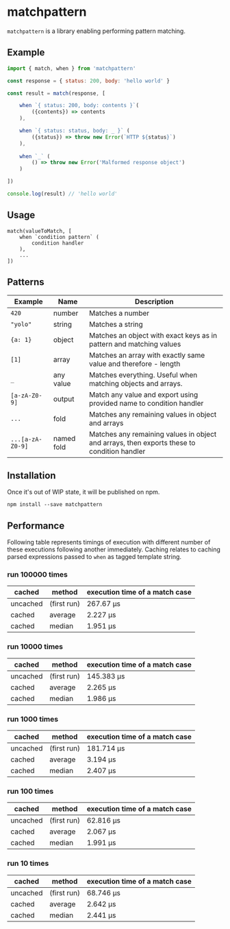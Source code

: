 # matchpattern

`matchpattern` is a library enabling performing pattern matching.

## Example

```JavaScript
import { match, when } from 'matchpattern'

const response = { status: 200, body: 'hello world' }

const result = match(response, [

    when `{ status: 200, body: contents }`(
        ({contents}) => contents
    ),

    when `{ status: status, body: _ }` (
        ({status}) => throw new Error(`HTTP ${status}`)
    ),
    
    when `_` (
        () => throw new Error('Malformed response object')
    )

])

console.log(result) // 'hello world'
```

## Usage

```
match(valueToMatch, [
    when `condition pattern` (
        condition handler
    ),
    ...
])
```

## Patterns

| Example | Name | Description |
|---|---|---|
|`420`|number|Matches a number|
|`"yolo"`|string|Matches a string| 
|`{a: 1}`|object|Matches an object with exact keys as in pattern and matching values|
|`[1]`|array|Matches an array with exactly same value and therefore - length|
|`_`|any value|Matches everything. Useful when matching objects and arrays.|
|`[a-zA-Z0-9]`|output|Match any value and export using provided name to condition handler|
|`...`|fold|Matches any remaining values in object and arrays|
|`...[a-zA-Z0-9]`|named fold|Matches any remaining values in object and arrays, then exports these to condition handler|

## Installation

Once it's out of WIP state, it will be published on npm.
```
npm install --save matchpattern
```

## Performance

Following table represents timings of execution with different number of these executions following another immediately.
Caching relates to caching parsed expressions passed to `when` as tagged template string.

### run 100000 times
|cached|method|execution time of a match case|
|---|---|---|
|uncached|(first run)|267.67 µs|
|cached|average|2.227 µs|
|cached|median|1.951 µs|

### run 10000 times
|cached|method|execution time of a match case|
|---|---|---|
|uncached|(first run)|145.383 µs|
|cached|average|2.265 µs|
|cached|median|1.986 µs|

### run 1000 times
|cached|method|execution time of a match case|
|---|---|---|
|uncached|(first run)|181.714 µs|
|cached|average|3.194 µs|
|cached|median|2.407 µs|

### run 100 times
|cached|method|execution time of a match case|
|---|---|---|
|uncached|(first run)|62.816 µs|
|cached|average|2.067 µs|
|cached|median|1.991 µs|

### run 10 times
|cached|method|execution time of a match case|
|---|---|---|
|uncached|(first run)|68.746 µs|
|cached|average|2.642 µs|
|cached|median|2.441 µs|
